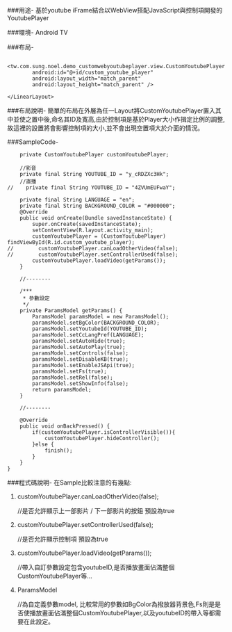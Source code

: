 
###用途-
基於youtube iFrame結合以WebView搭配JavaScript與控制項開發的YoutubePlayer

###環境-
Android TV

###布局-
	<?xml version="1.0" encoding="utf-8"?>
	<LinearLayout xmlns:android="http://schemas.android.com/apk/res/android"
	    android:layout_width="match_parent"
	    android:gravity="center"
	    android:layout_height="match_parent">
	
	    <tw.com.sung.noel.demo_customwebyoutubeplayer.view.CustomYoutubePlayer
	        android:id="@+id/custom_youtube_player"
	        android:layout_width="match_parent"
	        android:layout_height="match_parent" />
	
	</LinearLayout>


###布局說明-
簡單的布局在外層為任一Layout將CustomYoutubePlayer置入其中並使之置中後,命名其ID及寬高,由於控制項是基於Player大小作揖定比例的調整,故這裡的設置將會影響控制項的大小,並不會出現空置項大於介面的情況。


###SampleCode-

	    private CustomYoutubePlayer customYoutubePlayer;
	
	    //影音
	    private final String YOUTUBE_ID = "y_cRDZXc3Hk";
	    //直播
	//    private final String YOUTUBE_ID = "4ZVUmEUFwaY";
	
	    private final String LANGUAGE = "en";
	    private final String BACKGROUND_COLOR = "#000000";
	    @Override
	    public void onCreate(Bundle savedInstanceState) {
	        super.onCreate(savedInstanceState);
	        setContentView(R.layout.activity_main);
	        customYoutubePlayer = (CustomYoutubePlayer) findViewById(R.id.custom_youtube_player);
	//        customYoutubePlayer.canLoadOtherVideo(false);
	//        customYoutubePlayer.setControllerUsed(false);
	        customYoutubePlayer.loadVideo(getParams());
	    }
	
	    //--------
	
	    /***
	     * 參數設定
	     */
	    private ParamsModel getParams() {
	        ParamsModel paramsModel = new ParamsModel();
	        paramsModel.setBgColor(BACKGROUND_COLOR);
	        paramsModel.setYoutubeId(YOUTUBE_ID);
	        paramsModel.setCcLangPref(LANGUAGE);
	        paramsModel.setAutoHide(true);
	        paramsModel.setAutoPlay(true);
	        paramsModel.setControls(false);
	        paramsModel.setDisableKB(true);
	        paramsModel.setEnableJSApi(true);
	        paramsModel.setFs(true);
	        paramsModel.setRel(false);
	        paramsModel.setShowInfo(false);
	        return paramsModel;
	    }
	
	    //--------
	
	    @Override
	    public void onBackPressed() {
	        if(customYoutubePlayer.isControllerVisible()){
	            customYoutubePlayer.hideController();
	        }else {
	            finish();
	        }
	    }
	}


###程式碼說明-
在Sample比較注意的有幾點:




1. customYoutubePlayer.canLoadOtherVideo(false);
   
	//是否允許顯示上一部影片 / 下一部影片的按鈕 預設為true



2. customYoutubePlayer.setControllerUsed(false);

	//是否允許顯示控制項 預設為true

3. customYoutubePlayer.loadVideo(getParams());

	//帶入自訂參數設定包含youtubeID,是否播放畫面佔滿整個CustomYoutubePlayer等...

4. ParamsModel

	//為自定義參數model, 比較常用的參數如BgColor為撥放器背景色,Fs則是是否使播放畫面佔滿整個CustomYoutubePlayer,以及youtubeID的帶入等都需要在此設定。
